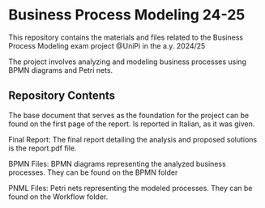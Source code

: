 # Business Process Modeling 24-25 

This repository contains the materials and files related to the Business Process Modeling exam project @UniPi in the a.y. 2024/25

The project involves analyzing and modeling business processes using BPMN diagrams and Petri nets.

## Repository Contents

The base document that serves as the foundation for the project can be found on the first page of the report. Is reported in Italian, as it was given. 

Final Report: The final report detailing the analysis and proposed solutions is the report.pdf file.

BPMN Files: BPMN diagrams representing the analyzed business processes. They can be found on the BPMN folder

PNML Files: Petri nets representing the modeled processes. They can be found on the Workflow folder.
